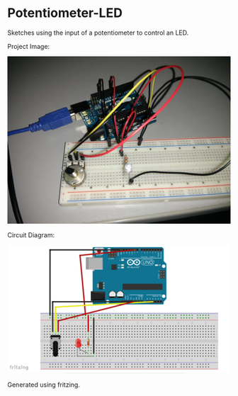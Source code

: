 Potentiometer-LED
=================

Sketches using the input of a potentiometer to control an LED.

Project Image:

![alt tag](https://github.com/Ali-Hirani/Potentiometer-LED/blob/master/circuit-photo.jpg)

Circuit Diagram:

![alt tag](https://github.com/Ali-Hirani/Potentiometer-LED/blob/master/potentiometer.PNG)

Generated using fritzing.